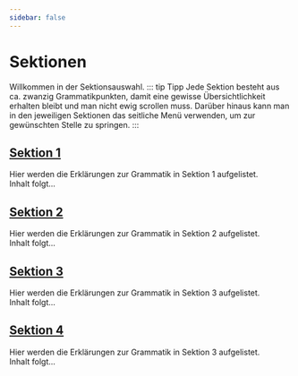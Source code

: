 ```yaml
---
sidebar: false
---
```


# Sektionen

Willkommen in der Sektionsauswahl.
::: tip Tipp
Jede Sektion besteht aus ca. zwanzig Grammatikpunkten, damit eine gewisse Übersichtlichkeit erhalten bleibt und man nicht ewig scrollen muss. Darüber hinaus kann man in den jeweiligen Sektionen das seitliche Menü verwenden, um zur gewünschten Stelle zu springen.
:::

## [Sektion 1](/sektionen/sek1.html)

Hier werden die Erklärungen zur Grammatik in Sektion 1 aufgelistet.  
Inhalt folgt...

## [Sektion 2](/sektionen/sek2.html)

Hier werden die Erklärungen zur Grammatik in Sektion 2 aufgelistet.  
Inhalt folgt...

## [Sektion 3](/sektionen/sek3.html)

Hier werden die Erklärungen zur Grammatik in Sektion 3 aufgelistet.  
Inhalt folgt...

## [Sektion 4](/sektionen/sek4.html)

Hier werden die Erklärungen zur Grammatik in Sektion 3 aufgelistet.  
Inhalt folgt...
